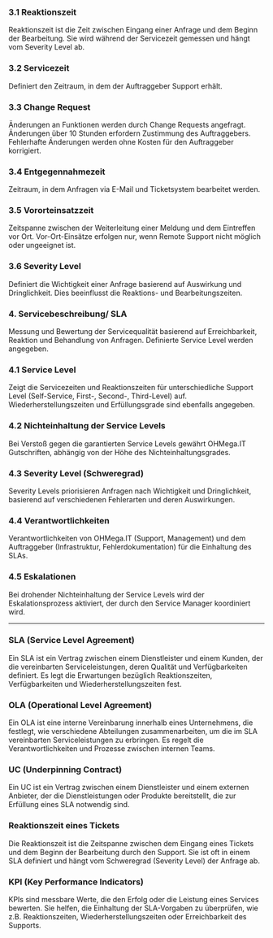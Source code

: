### 3.1 Reaktionszeit
Reaktionszeit ist die Zeit zwischen Eingang einer Anfrage und dem Beginn der Bearbeitung. Sie wird während der Servicezeit gemessen und hängt vom Severity Level ab.

### 3.2 Servicezeit
Definiert den Zeitraum, in dem der Auftraggeber Support erhält.

### 3.3 Change Request
Änderungen an Funktionen werden durch Change Requests angefragt. Änderungen über 10 Stunden erfordern Zustimmung des Auftraggebers. Fehlerhafte Änderungen werden ohne Kosten für den Auftraggeber korrigiert.

### 3.4 Entgegennahmezeit
Zeitraum, in dem Anfragen via E-Mail und Ticketsystem bearbeitet werden.

### 3.5 Vororteinsatzzeit
Zeitspanne zwischen der Weiterleitung einer Meldung und dem Eintreffen vor Ort. Vor-Ort-Einsätze erfolgen nur, wenn Remote Support nicht möglich oder ungeeignet ist.

### 3.6 Severity Level
Definiert die Wichtigkeit einer Anfrage basierend auf Auswirkung und Dringlichkeit. Dies beeinflusst die Reaktions- und Bearbeitungszeiten.

### 4. Servicebeschreibung/ SLA
Messung und Bewertung der Servicequalität basierend auf Erreichbarkeit, Reaktion und Behandlung von Anfragen. Definierte Service Level werden angegeben.

### 4.1 Service Level
Zeigt die Servicezeiten und Reaktionszeiten für unterschiedliche Support Level (Self-Service, First-, Second-, Third-Level) auf. Wiederherstellungszeiten und Erfüllungsgrade sind ebenfalls angegeben.

### 4.2 Nichteinhaltung der Service Levels
Bei Verstoß gegen die garantierten Service Levels gewährt OHMega.IT Gutschriften, abhängig von der Höhe des Nichteinhaltungsgrades.

### 4.3 Severity Level (Schweregrad)
Severity Levels priorisieren Anfragen nach Wichtigkeit und Dringlichkeit, basierend auf verschiedenen Fehlerarten und deren Auswirkungen.

### 4.4 Verantwortlichkeiten
Verantwortlichkeiten von OHMega.IT (Support, Management) und dem Auftraggeber (Infrastruktur, Fehlerdokumentation) für die Einhaltung des SLAs.

### 4.5 Eskalationen
Bei drohender Nichteinhaltung der Service Levels wird der Eskalationsprozess aktiviert, der durch den Service Manager koordiniert wird.

---
### SLA (Service Level Agreement)
Ein SLA ist ein Vertrag zwischen einem Dienstleister und einem Kunden, der die vereinbarten Serviceleistungen, deren Qualität und Verfügbarkeiten definiert. Es legt die Erwartungen bezüglich Reaktionszeiten, Verfügbarkeiten und Wiederherstellungszeiten fest.

### OLA (Operational Level Agreement)
Ein OLA ist eine interne Vereinbarung innerhalb eines Unternehmens, die festlegt, wie verschiedene Abteilungen zusammenarbeiten, um die im SLA vereinbarten Serviceleistungen zu erbringen. Es regelt die Verantwortlichkeiten und Prozesse zwischen internen Teams.

### UC (Underpinning Contract)
Ein UC ist ein Vertrag zwischen einem Dienstleister und einem externen Anbieter, der die Dienstleistungen oder Produkte bereitstellt, die zur Erfüllung eines SLA notwendig sind.

### Reaktionszeit eines Tickets
Die Reaktionszeit ist die Zeitspanne zwischen dem Eingang eines Tickets und dem Beginn der Bearbeitung durch den Support. Sie ist oft in einem SLA definiert und hängt vom Schweregrad (Severity Level) der Anfrage ab.

### KPI (Key Performance Indicators)
KPIs sind messbare Werte, die den Erfolg oder die Leistung eines Services bewerten. Sie helfen, die Einhaltung der SLA-Vorgaben zu überprüfen, wie z.B. Reaktionszeiten, Wiederherstellungszeiten oder Erreichbarkeit des Supports.
